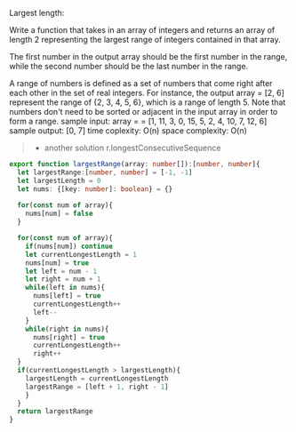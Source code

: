 
Largest length:
  
  Write a function that takes in an array of integers and returns an array of
  length 2 representing the largest range of integers contained in that array.
  
  The first number in the output array should be the first number in the range,
  while the second number should be the last number in the range.

  
  A range of numbers is defined as a set of numbers that come right after each
  other in the set of real integers. For instance, the output array = [2, 6]
represent the range of {2, 3, 4, 5, 6}, which
  is a range of length 5. Note that numbers don't need to be sorted or adjacent
  in the input array in order to form a range.
  sample input:
  array =  = [1, 11, 3, 0, 15, 5, 2, 4, 10, 7, 12, 6]
  sample output:
  [0, 7]
time coplexity: O(n) space complexity: O(n)

> - another solution r.longestConsecutiveSequence

```ts
export function largestRange(array: number[]):[number, number]{
  let largestRange:[number, number] = [-1, -1]
  let largestLength = 0
  let nums: {[key: number]: boolean} = {}
  
  for(const num of array){
    nums[num] = false
  }

  for(const num of array){
    if(nums[num]) continue
    let currentLongestLength = 1
    nums[num] = true
    let left = num - 1
    let right = num + 1
    while(left in nums){
      nums[left] = true
      currentLongestLength++
      left--
    }
    while(right in nums){
      nums[right] = true
      currentLongestLength++
      right++
  }
  if(currentLongestLength > largestLength){
    largestLength = currentLongestLength
    largestRange = [left + 1, right - 1]
    }
  }
  return largestRange
}
```
